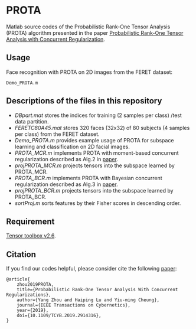 # PROTA
Matlab source codes of the Probabilistic Rank-One Tensor Analysis (PROTA) algorithm presented in the paper [Probabilistic Rank-One Tensor Analysis with Concurrent Regularization](https://ieeexplore.ieee.org/document/8718518).

## Usage
Face recognition with PROTA on 2D images from the FERET dataset: 
```
Demo_PROTA.m
```

## Descriptions of the files in this repository  
 - *DBpart.mat* stores the indices for training (2 samples per class) /test data partition.
 - *FERETC80A45.mat* stores 320 faces (32x32) of 80 subjects (4 samples per class) from the FERET dataset.
 - *Demo_PROTA.m* provides example usage of PROTA for subspace learning and classification on 2D facial images.
 - *PROTA_MCR.m* implements PROTA with moment-based concurrent regularization described as Alg.2 in [paper](https://ieeexplore.ieee.org/document/8718518).
 - *projPROTA_MCR.m* projects tensors into the subspace learned by PROTA_MCR.
 - *PROTA_BCR.m* implements PROTA with Bayesian concurrent regularization described as Alg.3 in [paper](https://ieeexplore.ieee.org/document/8718518).
 - *projPROTA_BCR.m* projects tensors into the subspace learned by PROTA_BCR.
 - *sortProj.m* sorts features by their Fisher scores in descending order.

## Requirement
[Tensor toolbox v2.6](http://www.tensortoolbox.org/).

## Citation
If you find our codes helpful, please consider cite the following [paper](https://ieeexplore.ieee.org/document/8718518):
```
@article{
    zhou2019PROTA,
    title={Probabilistic Rank-One Tensor Analysis With Concurrent Regularizations},
    author={Yang Zhou and Haiping Lu and Yiu-ming Cheung},
    journal={IEEE Transactions on Cybernetics},
    year={2019},
    doi={10.1109/TCYB.2019.2914316},
}
```
